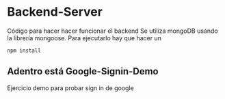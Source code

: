 # Backend-Server
Código para hacer hacer funcionar el backend
Se utiliza mongoDB usando la librería mongoose.
Para ejecutarlo hay que hacer un 
```
npm install
```

## Adentro está Google-Signin-Demo
Ejercicio demo para probar sign in de google